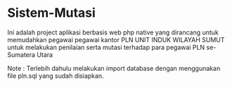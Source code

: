 # Sistem-Mutasi
Ini adalah project aplikasi berbasis web php native yang dirancang untuk memudahkan pegawai pegawai kantor PLN UNIT INDUK WILAYAH SUMUT untuk melakukan penilaian serta mutasi terhadap para pegawai PLN se-Sumatera Utara

Note : 
Terlebih dahulu melakukan import database dengan menggunakan file pln.sql yang sudah disiapkan.
